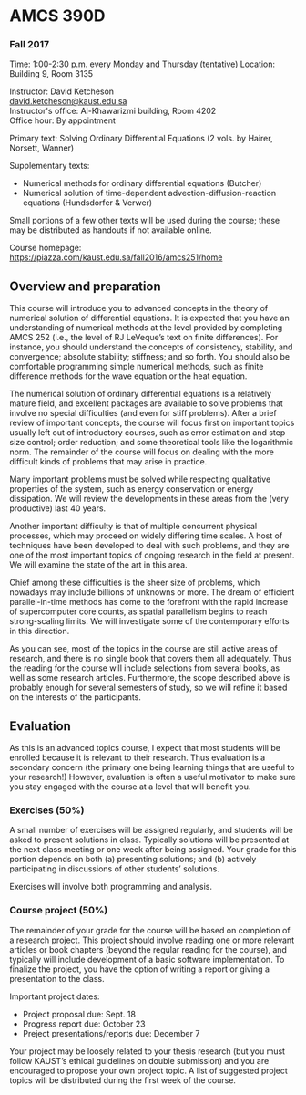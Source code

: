 # AMCS 390D
### Fall 2017

Time: 1:00-2:30 p.m. every Monday and Thursday (tentative)
Location: Building 9, Room 3135 

Instructor: David Ketcheson  
david.ketcheson@kaust.edu.sa   
Instructor's office: Al-Khawarizmi building, Room 4202  
Office hour: By appointment  

Primary text: Solving Ordinary Differential Equations (2 vols. by Hairer, Norsett, Wanner)

Supplementary texts:

- Numerical methods for ordinary differential equations (Butcher)
- Numerical solution of time-dependent advection-diffusion-reaction equations (Hundsdorfer & Verwer)

Small portions of a few other texts will be used during the course; these may be distributed as handouts if not available online.


Course homepage: https://piazza.com/kaust.edu.sa/fall2016/amcs251/home

## Overview and preparation

This course will introduce you to advanced concepts in the theory of numerical solution of differential equations.  It is expected that you have an understanding of numerical methods at the level provided by completing AMCS 252 (i.e., the level of RJ LeVeque’s text on finite differences).  For instance, you should understand the concepts of consistency, stability, and convergence; absolute stability; stiffness; and so forth.  You should also be comfortable programming simple numerical methods, such as finite difference methods for the wave equation or the heat equation.

The numerical solution of ordinary differential equations is a relatively mature field, and excellent packages are available to solve problems that involve no special difficulties (and even for stiff problems).  After a brief review of important concepts, the course will focus first on important topics usually left out of introductory courses, such as error estimation and step size control; order reduction; and some theoretical tools like the logarithmic norm.  The remainder of the course will focus on dealing with the more difficult kinds of problems that may arise in practice.

Many important problems must be solved while respecting qualitative properties of the system, such as energy conservation or energy dissipation.  We will review the developments in these areas from the (very productive) last 40 years.

Another important difficulty is that of multiple concurrent physical processes, which may proceed on widely differing time scales.  A host of techniques have been developed to deal with such problems, and they are one of the most important topics of ongoing research in the field at present.  We will examine the state of the art in this area.

Chief among these difficulties is the sheer size of problems, which nowadays may include billions of unknowns or more.  The dream of efficient parallel-in-time methods has come to the forefront with the rapid increase of supercomputer core counts, as spatial parallelism begins to reach strong-scaling limits.  We will investigate some of the contemporary efforts in this direction.

As you can see, most of the topics in the course are still active areas of research, and there is no single book that covers them all adequately.  Thus the reading for the course will include selections from several books, as well as some research articles.  Furthermore, the scope described above is probably enough for several semesters of study, so we will refine it based on the interests of the participants.

## Evaluation

As this is an advanced topics course, I expect that most students will be enrolled because it is relevant to their research.  Thus evaluation is a secondary concern (the primary one being learning things that are useful to your research!)  However, evaluation is often a useful motivator to make sure you stay engaged with the course at a level that will benefit you.

### Exercises (50%)
A small number of exercises will be assigned regularly, and students will be asked to present solutions in class.  Typically solutions will be presented at the next class meeting or one week after being assigned.  Your grade for this portion depends on both (a) presenting solutions; and (b) actively participating in discussions of other students’ solutions.

Exercises will involve both programming and analysis.

### Course project (50%)
The remainder of your grade for the course will be based on completion of a research project.  This project should involve reading one or more relevant articles or book chapters (beyond the regular reading for the course), and typically will include development of a basic software implementation.  To finalize the project, you have the option of writing a report or giving a presentation to the class.

Important project dates:

- Project proposal due: Sept. 18
- Progress report due: October 23
- Preject presentations/reports due: December 7
 
Your project may be loosely related to your thesis research (but you must follow KAUST’s ethical guidelines on double submission) and you are encouraged to propose your own project topic.  A list of suggested project topics will be distributed during the first week of the course.


